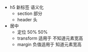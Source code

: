 - h5 新标签 语义化
  - section 部分
  - header 头
- 居中
  - 定位 50% 50%
  - transform 适用于 不知道元素宽高
  - margin 负值适用于 知道元素宽高